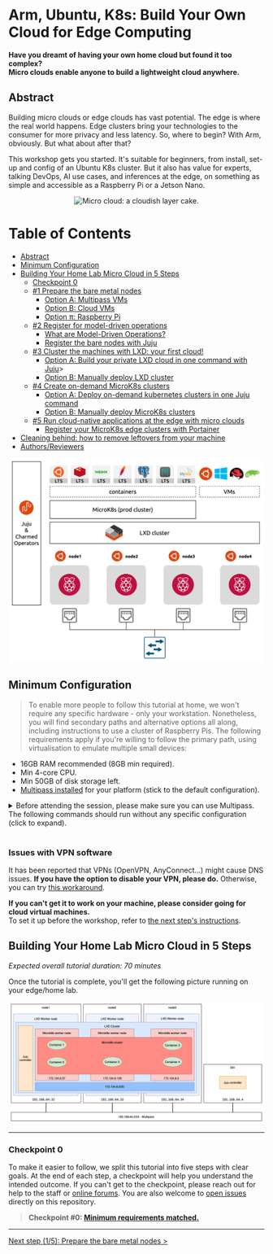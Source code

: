 # Arm, Ubuntu, K8s: Build Your Own Cloud for Edge Computing

<!-- 

LXD requires to build with charmcraft (complex and useless)
TODO: update with final LXD charm once ready, or distribute private precompiled charms

TODO: more drawings and more on the outcome

TODO: LXD from charmhub command to be checked

-->

**Have you dreamt of having your own home cloud but found it too complex?     
Micro clouds enable anyone to build a lightweight cloud anywhere.**

## Abstract

Building micro clouds or edge clouds has vast potential.
The edge is where the real world happens.
Edge clusters bring your technologies to the consumer for more privacy and less latency.
So, where to begin? With Arm, obviously. But what about after that?

This workshop gets you started.
It's suitable for beginners, from install, set-up and config of an Ubuntu K8s cluster.
But it also has value for experts, talking DevOps, AI use cases, and inferences at the edge, on something as simple and accessible as a Raspberry Pi or a Jetson Nano.

<p align="center">
<img alt="Micro cloud: a cloudish layer cake." src="https://res.cloudinary.com/canonical/image/fetch/f_auto,q_auto,fl_sanitize,w_752,h_430/https://assets.ubuntu.com/v1/1bb2f79a-telco-micro-clouds.svg" width="400" />
</p>

<!-- TODO: update table of contents -->
Table of Contents
=================

   * [Abstract](#abstract)
   * [Minimum Configuration](#minimum-configuration)
   * [Building Your Home Lab Micro Cloud in 5 Steps](#building-your-home-lab-micro-cloud-in-5-steps)
      * [Checkpoint 0](#checkpoint-0)
      * [#1 Prepare the bare metal nodes](./step-01-prepare-bare-nodes.md#1-prepare-the-bare-metal-nodes)
         * [Option A: Multipass VMs](./step-01-prepare-bare-nodes.md#option-a-multipass-virtual-machines)
         * [Option B: Cloud VMs](./step-01-prepare-bare-nodes.md#option-b-ec2-aws-virtual-machines)
         * [Option π: Raspberry Pi](./step-01-prepare-bare-nodes.md#option-π-raspberry-pi-cluster)
      * [#2 Register for model-driven operations](./step-02-model-driven-operations.md#2-register-for-model-driven-operations)
         * [What are Model-Driven Operations?](./step-02-model-driven-operations.md#what-are-model-driven-operations)
         * [Register the bare nodes with Juju](./step-02-model-driven-operations.md#register-the-bare-nodes-with-juju)
      * [#3 Cluster the machines with LXD: your first cloud!](./step-03-lxd-cloud.md#3-cluster-the-machines-with-lxd-your-first-cloud)
         * [Option A: Build your private LXD cloud in one command with Juju](./step-03-lxd-cloud.md#option-a-build-your-private-lxd-cloud-in-one-juju-command)>
         * [Option B: Manually deploy LXD cluster](./step-03-lxd-cloud.md#option-b-manually-configure-lxd-cluster)
      * [#4 Create on-demand MicroK8s clusters](./step-04-microk8s-cluster.md#4-create-on-demand-microk8s-clusters)
         * [Option A: Deploy on-demand kubernetes clusters in one Juju command](./step-04-microk8s-cluster.md#option-a-deploy-on-demand-kubernetes-clusters-in-one-juju-command)
         * [Option B: Manually deploy MicroK8s clusters](./step-04-microk8s-cluster.md#option-b-manually-deploy-microk8s-clusters)
      * [#5 Run cloud-native applications at the edge with micro clouds](./step-05-micro-cloud-native.md#5-run-cloud-native-applications-at-the-edge-with-micro-clouds)
         * [Register your MicroK8s edge clusters with Portainer](./step-05-micro-cloud-native.md#register-your-microk8s-edge-clusters-with-portainer)
         <!-- * [Register your MicroK8s edge clusters with Juju](./step-05-micro-cloud-native.md#register-your-microk8s-edge-clusters-with-juju)
         * [Deploy applications to your micro cloud with Juju and Charms](./step-05-micro-cloud-native.md#deploy-applications-to-your-micro-cloud-with-juju-and-charms) -->
   * [Cleaning behind: how to remove leftovers from your machine](./step-05-micro-cloud-native.md#how-to-clean-your-machine)
   * [Authors/Reviewers](./step-05-micro-cloud-native.md#authorsreviewers)

<p align="center">
<img alt="Architecture Overview" src="./img/architecture-overview.png" width="600" />
</p>

## Minimum Configuration

> To enable more people to follow this tutorial at home, we won't require any specific hardware - only your workstation.
> Nonetheless, you will find secondary paths and alternative options all along, including instructions to use a cluster of Raspberry Pis.
> The following requirements apply if you're willing to follow the primary path, using virtualisation to emulate multiple small devices:

- 16GB RAM recommended (8GB min required).
- Min 4-core CPU.
- Min 50GB of disk storage left.
- [Multipass installed](https://multipass.run/) for your platform (stick to the default configuration).

<details>
    <summary>
Before attending the session, please make sure you can use Multipass. The following commands should run without any specific configuration (click to expand).
    </summary>

```sh
    $ multipass launch --name iamatest --mem 16G --disk 10GB --cpus 4
    Launched: iamatest 

    $ multipass list
    Name                    State             IPv4             Image
    iamatest                Running           192.168.64.71    Ubuntu 20.04 LTS

    $ multipass exec iamatest -- sudo snap install microk8s --classic
    microk8s (1.21/stable) v1.21.3 from Canonical✓ installed

    $ multipass exec iamatest -- sudo microk8s status --wait-ready
    microk8s is running
    high-availability: no
    datastore master nodes: 127.0.0.1:19001
    datastore standby nodes: none
    ...

    $ multipass stop iamatest
    $ multipass delete iamatest
    $ multipass list
    Name                    State             IPv4             Image
    iamatest                Deleted           --               Not Available

    $ multipass purge
```

> The sequence above should not take more than 10mn to run.
> Otherwise, please consider stopping any greedy processes, using a more powerful machine or trying a cloud-based virtual machine.

</details>
</br>

### Issues with VPN software

It has been reported that VPNs (OpenVPN, AnyConnect...) might cause DNS issues.
**If you have the option to disable your VPN, please do.**
Otherwise, you can try [this workaround](https://github.com/canonical/multipass/issues/495#issuecomment-448461250).

**If you can't get it to work on your machine, please consider going for cloud virtual machines.**    
To set it up before the workshop, refer to [the next step's instructions](./step-01-prepare-bare-nodes.md#option-b-ec2-aws-virtual-machines).
<!-- TODO: also add the DNS workaround -->
<!--

$ multipass shell node1 [Or whatever node needs to be configured]
ubuntu@node1:~$ sudo mkdir /etc/systemd/resolve.conf.d
ubuntu@node1:~$ sudo touch /etc/systemd/resolve.conf.d/dns_servers.conf
ubuntu@node1:~$ sudo nano /etc/systemd/resolve.conf.d/dns_servers.conf
 
And in the file add:

[Resolve]
DNS=1.1.1.1
Domains=~.

-->


## Building Your Home Lab Micro Cloud in 5 Steps

_Expected overall tutorial duration: 70 minutes_

Once the tutorial is complete, you'll get the following picture running on your edge/home lab.

<img alt="" src="./img/checkpoints/checkpoint-05.png" width="600" />

<!-- ### 1,2,3... 4 nodes -->
<!-- ToDo: section about 3 or 4 nodes? 3 for HA, >4 for resilient HA. 3 to limit power usage. -->

---

### Checkpoint 0

To make it easier to follow, we split this tutorial into five steps with clear goals.
At the end of each step, a checkpoint will help you understand the intended outcome.
If you can't get to the checkpoint, please reach out for help to the staff or [online forums](https://discourse.ubuntu.com/). You are also welcome to [open issues](https://github.com/valentincanonical/diy-microcloud/issues) directly on this repository.

> **Checkpoint #0: [Minimum requirements matched.](#minimum-configuration)**    

---

[Next step (1/5): Prepare the bare metal nodes >](./step-01-prepare-bare-nodes.md#1-prepare-the-bare-metal-nodes)
